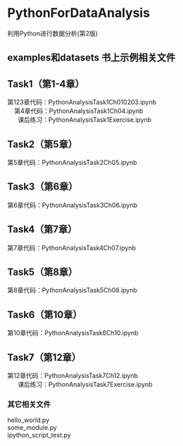 # PythonForDataAnalysis
利用Python进行数据分析(第2版)

## examples和datasets 书上示例相关文件

## Task1（第1-4章）
第123章代码：PythonAnalysisTask1Ch010203.ipynb  
&nbsp;&nbsp;&nbsp;&nbsp;第4章代码：PythonAnalysisTask1Ch04.ipynb  
&nbsp;&nbsp;&nbsp;&nbsp;&nbsp;&nbsp;课后练习：PythonAnalysisTask1Exercise.ipynb  

## Task2（第5章）
第5章代码：PythonAnalysisTask2Ch05.ipynb  

## Task3（第6章）
第6章代码：PythonAnalysisTask3Ch06.ipynb  

## Task4（第7章）
第7章代码：PythonAnalysisTask4Ch07.ipynb  

## Task5（第8章）
第8章代码：PythonAnalysisTask5Ch08.ipynb  

## Task6（第10章）
第10章代码：PythonAnalysisTask6Ch10.ipynb  

## Task7（第12章）
第12章代码：PythonAnalysisTask7Ch12.ipynb  
&nbsp;&nbsp;&nbsp;&nbsp;&nbsp;&nbsp;课后练习：PythonAnalysisTask7Exercise.ipynb  


### 其它相关文件
hello_world.py  
some_module.py  
ipython_script_test.py  

